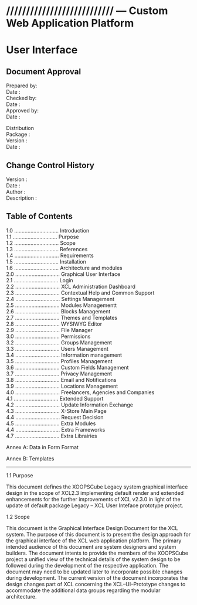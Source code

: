   # /////////////////////////// — Custom Web Application Platform 
  
  # User Interface
  
  ## Document Approval 
  
  
  Prepared by:  
  Date :  
  Checked by:  
  Date :  
  Approved by:  
  Date :  
  
  Distribution   
  Package :  
  Version :  
  Date :  
  
  
  ## Change Control History  
  
  
  Version :  
  Date :  
  Author :   
  Description :    
  
  
  ## Table of Contents 

1.0 .............................. Introduction   
1.1 .............................. Purpose   
1.2 .............................. Scope   
1.3 .............................. References   
1.4 .............................. Requirements   
1.5 .............................. Installation    
1.6 .............................. Architecture and modules   
2.0 .............................. Graphical User Interface  
2.1 .............................. Login   
2.2 .............................. XCL Administration Dashboard  
2.3 .............................. Contextual Help and Common Support   
2.4 .............................. Settings Management  
2.5 .............................. Modules Managementt   
2.6 .............................. Blocks Management   
2.7 .............................. Themes and Templates   
2.8 .............................. WYSIWYG Editor    
2.9 .............................. File Manager   
3.0 .............................. Permissions   
3.2 .............................. Groups Management   
3.3 .............................. Users Management    
3.4 .............................. Information management   
3.5 .............................. Profiles Management   
3.6 .............................. Custom Fields Management   
3.7 .............................. Privacy Management   
3.8 .............................. Email and Notifications   
3.9 .............................. Locations Management   
4.0 .............................. Freelancers, Agencies and Companies   
4.1 .............................. Extended Support   
4.2 .............................. Update Information Exchange   
4.3 .............................. X-Store Main Page   
4.4 .............................. Request Decision   
4.5 .............................. Extra Modules   
4.4 .............................. Extra Frameworks   
4.7 .............................. Extra Librairies   

Annex A: Data in Form Format   

Annex B: Templates   

-----

1.1 Purpose  

This document defines the XOOPSCube Legacy system graphical interface design in the scope of XCL2.3 implementing default render and extended enhancements for the further improvements of XCL v2.3.0 in light of the update of default package Legacy – XCL User Inteface prototype project. 

1.2 Scope  

This document is the Graphical Interface Design Document for the XCL system. The purpose of this document is to present the design approach for the graphical interface of the XCL web application platform. 
The primary intended audience of this document are system designers and system builders. The document intents to provide the members of the XOOPSCube  project a unified view of the technical details of the system design to be followed during the development of the respective application. 
The document may need to be updated later to incorporate possible changes during development. The current version of the document incorporates the design changes part of XCL concerning the XCL–UI–Prototype changes to accommodate the additional data groups regarding the modular architecture. 
